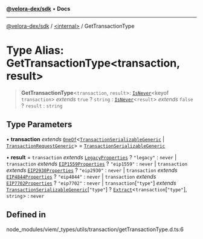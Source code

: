 [**@velora-dex/sdk**](../../README.md) • **Docs**

***

[@velora-dex/sdk](../../globals.md) / [\<internal\>](../README.md) / GetTransactionType

# Type Alias: GetTransactionType\<transaction, result\>

> **GetTransactionType**\<`transaction`, `result`\>: [`IsNever`](IsNever.md)\<keyof `transaction`\> *extends* `true` ? `string` : [`IsNever`](IsNever.md)\<`result`\> *extends* `false` ? `result` : `string`

## Type Parameters

• **transaction** *extends* [`OneOf`](OneOf.md)\<[`TransactionSerializableGeneric`](TransactionSerializableGeneric.md) \| [`TransactionRequestGeneric`](TransactionRequestGeneric.md)\> = [`TransactionSerializableGeneric`](TransactionSerializableGeneric.md)

• **result** = `transaction` *extends* [`LegacyProperties`](LegacyProperties.md) ? `"legacy"` : `never` \| `transaction` *extends* [`EIP1559Properties`](EIP1559Properties.md) ? `"eip1559"` : `never` \| `transaction` *extends* [`EIP2930Properties`](EIP2930Properties.md) ? `"eip2930"` : `never` \| `transaction` *extends* [`EIP4844Properties`](EIP4844Properties.md) ? `"eip4844"` : `never` \| `transaction` *extends* [`EIP7702Properties`](EIP7702Properties.md) ? `"eip7702"` : `never` \| `transaction`\[`"type"`\] *extends* [`TransactionSerializableGeneric`](TransactionSerializableGeneric.md)\[`"type"`\] ? [`Extract`](Extract.md)\<`transaction`\[`"type"`\], `string`\> : `never`

## Defined in

node\_modules/viem/\_types/utils/transaction/getTransactionType.d.ts:6
